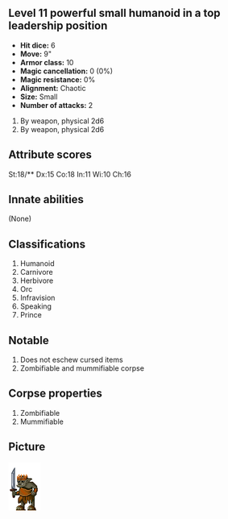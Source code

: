 ## Level 11 powerful small humanoid in a top leadership position
- **Hit dice:** 6
- **Move:** 9"
- **Armor class:** 10
- **Magic cancellation:** 0 (0%)
- **Magic resistance:** 0%
- **Alignment:** Chaotic
- **Size:** Small
- **Number of attacks:** 2
1. By weapon, physical 2d6
2. By weapon, physical 2d6
## Attribute scores
St:18/** Dx:15 Co:18 In:11 Wi:10 Ch:16
## Innate abilities
(None)
## Classifications
1. Humanoid
2. Carnivore
3. Herbivore
4. Orc
5. Infravision
6. Speaking
7. Prince
## Notable
1. Does not eschew cursed items
2. Zombifiable and mummifiable corpse
## Corpse properties
1. Zombifiable
2. Mummifiable
## Picture
![Goblin king](https://github.com/hyvanmielenpelit/GnollHackTileSet/blob/main/Monsters/goblin_king/goblin_king.png)

